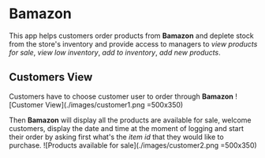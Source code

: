 # Bamazon
This app helps customers order products from **Bamazon** and deplete stock from the store's inventory and provide access to managers to *view products for sale*, *view low inventory*, *add to inventory*, *add new products*.


## Customers View
Customers have to choose customer user to order through **Bamazon**
![Customer View](./images/customer1.png =500x350)


Then **Bamazon** will display all the products are available for sale, welcome customers, display the date and time at the moment of logging and start their order by asking first what's the *item id* that they would like to purchase.
![Products available for sale](./images/customer2.png =500x350)
